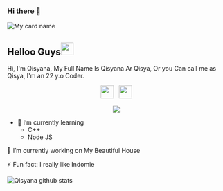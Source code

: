 ### Hi there 👋

![My card name](https://cardivo.vercel.app/api?name=Qisyana&description=Hi,%20i%27m%20a%20developer%20end%20back%20and%20i%20am%2022%20y.o.%20Nice%20to%20meet%20you%20%F0%9F%91%8B&image=https://i.ibb.co/GpPJkf2/88166268-1055556998142462-1142287006668161024-o.jpg)

## Helloo Guys<img src="https://github.com/TheDudeThatCode/TheDudeThatCode/blob/master/Assets/Hi.gif" width="29px">
Hi, I'm Qisyana, My Full Name Is Qisyana Ar Qisya, Or you Can call me as Qisya, I'm an 22 y.o Coder.
<br>
<p align='center'>
   <a href="https://wa.me/12029991408"><img height="30" src="https://c.top4top.io/p_1837yybbf0.jpeg"></a>&nbsp;&nbsp;
   <a href="https://instagram.com/qis_yanaa"><img height="30" src="https://raw.githubusercontent.com/TobyG74/TobyG74/main/instagram.jpg"></a>
</P>

<p align="center">
  <a href="https://github.com/qisyana"><img src="https://github-readme-stats.vercel.app/api/top-langs?username=qisyana&bg_color=30,e96443,904e95&title_color=fff&text_color=fff&hide_border=true&show_icons=true&layout=compact" /></a>
</p>

- 🌱 I’m currently learning
  - C++
  - Node JS

🔭 I’m currently working on My Beautiful House
 
 ⚡ Fun fact: I really like Indomie

![Qisyana github stats](https://github-readme-stats.vercel.app/api?username=qisyana&show_icons=true&theme=tokyonight) 
